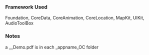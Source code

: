 ### Framework Used

Foundation, CoreData, CoreAnimation, CoreLocation, MapKit, UIKit, AudioToolBox

### Notes

a __Demo.pdf is in each _appname_OC folder
